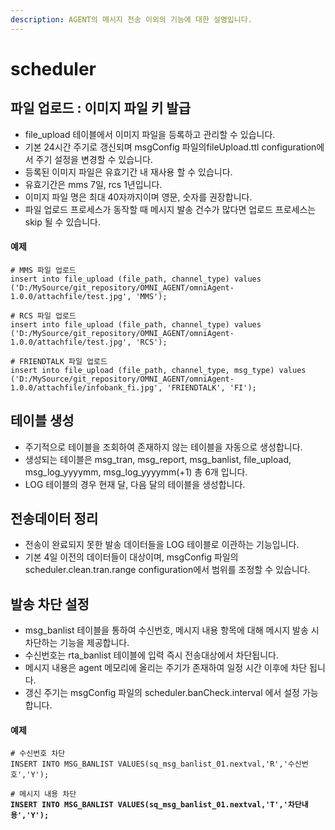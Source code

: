 ```yaml
---
description: AGENT의 메시지 전송 이외의 기능에 대한 설명입니다.
---
```


# scheduler

## 파일 업로드 : 이미지 파일 키 발급

* file\_upload 테이블에서 이미지 파일을 등록하고 관리할 수 있습니다.
* 기본 24시간 주기로 갱신되며 msgConfig 파일의fileUpload.ttl configuration에서 주기 설정을 변경할 수 있습니다.
* 등록된 이미지 파일은 유효기간 내 재사용 할 수 있습니다.
* 유효기간은 mms 7일, rcs 1년입니다.
* 이미지 파일 명은 최대 40자까지이며 영문, 숫자를 권장합니다.
* 파일 업로드 프로세스가 동작할 때 메시지 발송 건수가 많다면 업로드 프로세스는 skip 될 수 있습니다.

#### **예제**

```
# MMS 파일 업로드
insert into file_upload (file_path, channel_type) values ('D:/MySource/git_repository/OMNI_AGENT/omniAgent-1.0.0/attachfile/test.jpg', 'MMS');
```

```
# RCS 파일 업로드
insert into file_upload (file_path, channel_type) values ('D:/MySource/git_repository/OMNI_AGENT/omniAgent-1.0.0/attachfile/test.jpg', 'RCS');
```

```
# FRIENDTALK 파일 업로드
insert into file_upload (file_path, channel_type, msg_type) values ('D:/MySource/git_repository/OMNI_AGENT/omniAgent-1.0.0/attachfile/infobank_fi.jpg', 'FRIENDTALK', 'FI');
```

## 테이블 생성

* 주기적으로 테이블을 조회하여 존재하지 않는 테이블을 자동으로 생성합니다.
* 생성되는 테이블은 msg\_tran, msg\_report, msg\_banlist, file\_upload, msg\_log\_yyyymm, msg\_log\_yyyymm(+1) 총 6개 입니다.
* LOG 테이블의 경우 현재 달, 다음 달의 테이블을 생성합니다.

## 전송데이터 정리

* 전송이 완료되지 못한 발송 데이터들을 LOG 테이블로 이관하는 기능입니다.
* 기본 4일 이전의 데이터들이 대상이며, msgConfig 파일의 scheduler.clean.tran.range configuration에서 범위를 조정할 수 있습니다.

## 발송 차단 설정

* msg\_banlist 테이블을 통하여 수신번호, 메시지 내용 항목에 대해 메시지 발송 시 차단하는 기능을 제공합니다.
* 수신번호는 rta\_banlist 테이블에 입력 즉시 전송대상에서 차단됩니다.
* 메시지 내용은 agent 메모리에 올리는 주기가 존재하여 일정 시간 이후에 차단 됩니다.
* 갱신 주기는 msgConfig 파일의 scheduler.banCheck.interval 에서 설정 가능합니다.

#### 예제

```
# 수신번호 차단
INSERT INTO MSG_BANLIST VALUES(sq_msg_banlist_01.nextval,'R','수신번호','Y');
```

<pre><code># 메시지 내용 차단
<strong>INSERT INTO MSG_BANLIST VALUES(sq_msg_banlist_01.nextval,'T','차단내용','Y');
</strong></code></pre>
